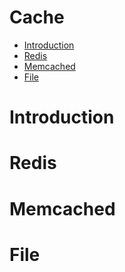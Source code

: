 # Cache

- [Introduction](#introduction)
- [Redis](#redis)
- [Memcached](#memcached)
- [File](#file)

# Introduction

# Redis

# Memcached

# File